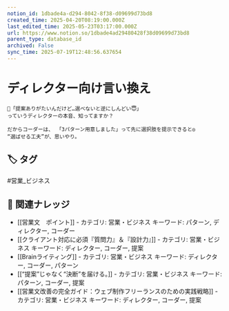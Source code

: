 ```yaml
---
notion_id: 1dbade4a-d294-8042-8f38-d09699d73bd8
created_time: 2025-04-20T08:19:00.000Z
last_edited_time: 2025-05-23T03:17:00.000Z
url: https://www.notion.so/1dbade4ad29480428f38d09699d73bd8
parent_type: database_id
archived: False
sync_time: 2025-07-19T12:48:56.637654
---
```


# ディレクター向け言い換え

```plain text
🧩「提案ありがたいんだけど…選べないと逆にしんどい😇」
っていうディレクターの本音、知ってますか？

だからコーダーは、 「3パターン用意しました」って先に選択肢を提示できると◎
“選ばせる工夫”が、思いやり。
```

## 🏷️ タグ
#営業_ビジネス

## 🔗 関連ナレッジ
- [[営業文　ポイント]] - カテゴリ: 営業・ビジネス キーワード: パターン, ディレクター, コーダー
- [[クライアント対応に必須『質問力』＆『設計力』]] - カテゴリ: 営業・ビジネス キーワード: ディレクター, コーダー, 提案
- [[Brainライティング]] - カテゴリ: 営業・ビジネス キーワード: ディレクター, コーダー, パターン
- [[“提案”じゃなく“決断”を届ける。]] - カテゴリ: 営業・ビジネス キーワード: パターン, コーダー, 提案
- [[営業文改善の完全ガイド：ウェブ制作フリーランスのための実践戦略]] - カテゴリ: 営業・ビジネス キーワード: ディレクター, コーダー, 提案
